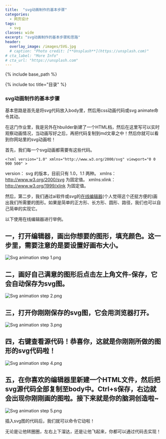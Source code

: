 ```yaml
---
title:  "svg动画制作的基本步骤"
categories: 
  - 网页设计
tags:
  - svg
classes: wide
excerpt: "svg动画制作的基本步骤和思路"
header:
  overlay_image: /images/SVG.jpg
  # caption: "Photo credit: [**Unsplash**](https://unsplash.com)"
# cta_label: "More Info"
# cta_url: "https://unsplash.com"
---
```


{% include base_path %}

{% include toc title="目录" %}


### svg动画制作的基本步骤

基本思路是首先是将svg代码放入body里，然后用css动画代码或svg animate命令其动。

在这门作业里，我是另外在hbuilder新建了一个HTML档，然后在这里写可以实时观察动画情况，当动画写好之后，再把代码复制到md文章之中！然后你就可以看到你网站里的svg动画啦！

首先，我们每一个svg动画都需要有这些代码。

```
<?xml version="1.0" xmlns="http://www.w3.org/2000/svg" viewport="0 0 900 500" >
```
version： svg 的版本，目前只有 1.0，1.1 两种。
xmlns：http://www.w3.org/2000/svg 为固定值。
xmlns:xlink：http://www.w3.org/1999/xlink 为固定值。

然后，第二步，我们通过ai软件或svg的[在线编辑器](http://www.zuohaotu.com/svg/)(个人觉得这个还挺方便的)画出我们所需要的图形。如果是简单的正方形、长方形、圆形、路径，我们也可以自己简单的实现它。

以下使用在线编辑器进行举例。

##  一，打开编辑器，画出你想要的图形，填充颜色。这一步里，需要注意的是要设置好画布大小。

![Svg animation step 1.png](https://upload-images.jianshu.io/upload_images/9455364-87fd3e4b798ad4d9.png?imageMogr2/auto-orient/strip%7CimageView2/2/w/1240)

## 二，画好自己满意的图形后点击左上角文件-保存，它会自动保存为svg图。

![Svg animation step 2.png](https://upload-images.jianshu.io/upload_images/9455364-b43d27d95ceb7bc7.png?imageMogr2/auto-orient/strip%7CimageView2/2/w/1240)

## 三，打开你刚刚保存的svg图，它会用浏览器打开。

![Svg animation step 3.png](https://upload-images.jianshu.io/upload_images/9455364-dc07df4b5017f387.png?imageMogr2/auto-orient/strip%7CimageView2/2/w/1240)

## 四，右键查看源代码！恭喜你，这就是你刚刚所做的图形的svg代码啦！

![Svg animation step 4.png](https://upload-images.jianshu.io/upload_images/9455364-dfeb57a924d343de.png?imageMogr2/auto-orient/strip%7CimageView2/2/w/1240)

## 五，在你喜欢的编辑器里新建一个HTML文件，然后把svg源代码全部复制至body中。Ctrl+s保存，右边就会出现你刚刚画的图啦。接下来就是你的脑洞创造啦~

![Svg animation step 5.png](https://upload-images.jianshu.io/upload_images/9455364-7dabab331dd78255.png?imageMogr2/auto-orient/strip%7CimageView2/2/w/1240)

插入svg图的代码后，我们就可以命令它动啦！

无论是让他转圈圈，左右上下溜达，还是让他飞起来，你都可以通过代码去实现！